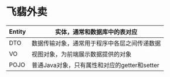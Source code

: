 # 飞翡外卖
| Entity | 实体，通常和数据库中的表对应 |
| --- | --- |
| DTO | 数据传输对象，通常用于程序中各层之间传递数据 |
| VO | 视图对象，为前端展示数据提供的对象 |
| POJO | 普通Java对象，只有属性和对应的getter和setter |
